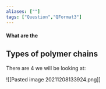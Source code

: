 ```yaml
---
aliases: [""]
tags: ["Question","QFormat3"]
---
```


#### What are the
## Types of polymer chains
There are 4 we will be looking at:

![[Pasted image 20211208133924.png]]

